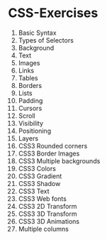 # CSS-Exercises

1) Basic Syntax
2) Types of Selectors
3) Background
4) Text
5) Images
6) Links
7) Tables
8) Borders
9) Lists
10) Padding
11) Cursors
12) Scroll
13) Visibility
14) Positioning
15) Layers
16) CSS3 Rounded corners
17) CSS3 Border Images
18) CSS3 Multiple backgrounds
19) CSS3 Colors
20) CSS3 Gradient
21) CSS3 Shadow
22) CSS3 Text
23) CSS3 Web fonts
24) CSS3 2D Transform
25) CSS3 3D Transform
26) CSS3 3D Animations
27) Multiple columns

